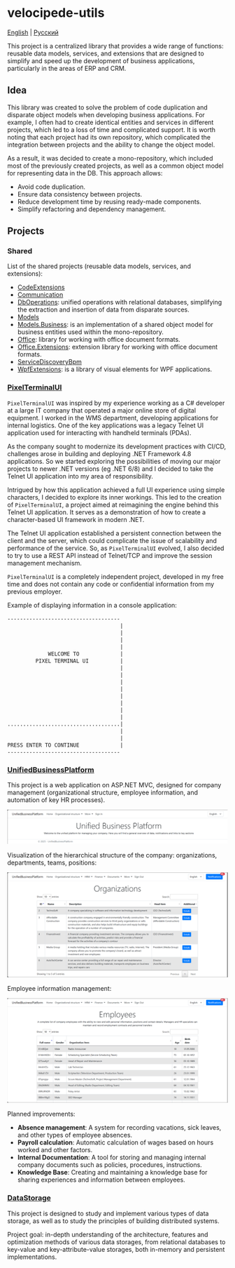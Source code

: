# velocipede-utils 

[English](README.md) | [Русский](README.ru.md)

This project is a centralized library that provides a wide range of functions: reusable data models, services, and extensions that are designed to simplify and speed up the development of business applications, particularly in the areas of ERP and CRM.

## Idea

This library was created to solve the problem of code duplication and disparate object models when developing business applications. For example, I often had to create identical entities and services in different projects, which led to a loss of time and complicated support. It is worth noting that each project had its own repository, which complicated the integration between projects and the ability to change the object model.

As a result, it was decided to create a mono-repository, which included most of the previously created projects, as well as a common object model for representing data in the DB. This approach allows:
- Avoid code duplication.
- Ensure data consistency between projects.
- Reduce development time by reusing ready-made components.
- Simplify refactoring and dependency management.

## Projects

### Shared

List of the shared projects (reusable data models, services, and extensions):

- [CodeExtensions](VelocipedeUtils/Shared/src/CodeExtensions/README.md)
- [Communication](VelocipedeUtils/Shared/src/Communication/README.md)
- [DbOperations](VelocipedeUtils/Shared/src/DbOperations/README.md): unified operations with relational databases, simplifying the extraction and insertion of data from disparate sources.
- [Models](VelocipedeUtils/Shared/src/Models/README.md)
- [Models.Business](VelocipedeUtils/Shared/src/Models.Business/README.md): is an implementation of a shared object model for business entities used within the mono-repository.
- [Office](VelocipedeUtils/Shared/src/Office/README.md): library for working with office document formats.
- [Office.Extensions](VelocipedeUtils/Shared/src/Office.Extensions/README.md): extension library for working with office document formats.
- [ServiceDiscoveryBpm](VelocipedeUtils/Shared/src/ServiceDiscoveryBpm/README.md)
- [WpfExtensions](VelocipedeUtils/Shared/src/WpfExtensions/README.md): is a library of visual elements for WPF applications.

### [PixelTerminalUI](VelocipedeUtils/PixelTerminalUI/README.md)

`PixelTerminalUI` was inspired by my experience working as a C# developer at a large IT company that operated a major online store of digital equipment. I worked in the WMS department, developing applications for internal logistics. One of the key applications was a legacy Telnet UI application used for interacting with handheld terminals (PDAs).

As the company sought to modernize its development practices with CI/CD, challenges arose in building and deploying .NET Framework 4.8 applications. So we started exploring the possibilities of moving our major projects to newer .NET versions (eg .NET 6/8) and I decided to take the Telnet UI application into my area of responsibility.

Intrigued by how this application achieved a full UI experience using simple characters, I decided to explore its inner workings. This led to the creation of `PixelTerminalUI`, a project aimed at reimagining the engine behind this Telnet UI application. It serves as a demonstration of how to create a character-based UI framework in modern .NET.

The Telnet UI application established a persistent connection between the client and the server, which could complicate the issue of scalability and performance of the service. So, as `PixelTerminalUI` evolved, I also decided to try to use a REST API instead of Telnet/TCP and improve the session management mechanism.

`PixelTerminalUI` is a completely independent project, developed in my free time and does not contain any code or confidential information from my previous employer.

Example of displaying information in a console application:

```
------------------------------------
                                    |
                                    |
                                    |
                                    |
             WELCOME TO             |
         PIXEL TERMINAL UI          |
                                    |
                                    |
                                    |
                                    |
                                    |
                                    |
                                    |
                                    |
....................................|
                                    |
                                    |
PRESS ENTER TO CONTINUE             |
------------------------------------
```

### [UnifiedBusinessPlatform](VelocipedeUtils/UnifiedBusinessPlatform/README.md)

This project is a web application on ASP.NET MVC, designed for company management (organizational structure, employee information, and automation of key HR processes).

![Ubp.HomePage](VelocipedeUtils/UnifiedBusinessPlatform/docs/img/Ubp.HomePage.png)

Visualization of the hierarchical structure of the company: organizations, departments, teams, positions:

![Ubp.Organizations](VelocipedeUtils/UnifiedBusinessPlatform/docs/img/Ubp.Organizations.png)

Employee information management:

![Ubp.Employees](VelocipedeUtils/UnifiedBusinessPlatform/docs/img/Ubp.Employees.png)

Planned improvements:
- **Absence management**: A system for recording vacations, sick leaves, and other types of employee absences.
- **Payroll calculation**: Automatic calculation of wages based on hours worked and other factors.
- **Internal Documentation**: A tool for storing and managing internal company documents such as policies, procedures, instructions.
- **Knowledge Base**: Creating and maintaining a knowledge base for sharing experiences and information between employees.

### [DataStorage](VelocipedeUtils/DataStorage/README.md)

This project is designed to study and implement various types of data storage, as well as to study the principles of building distributed systems.

Project goal: in-depth understanding of the architecture, features and optimization methods of various data storages, from relational databases to key-value and key-attribute-value storages, both in-memory and persistent implementations.
